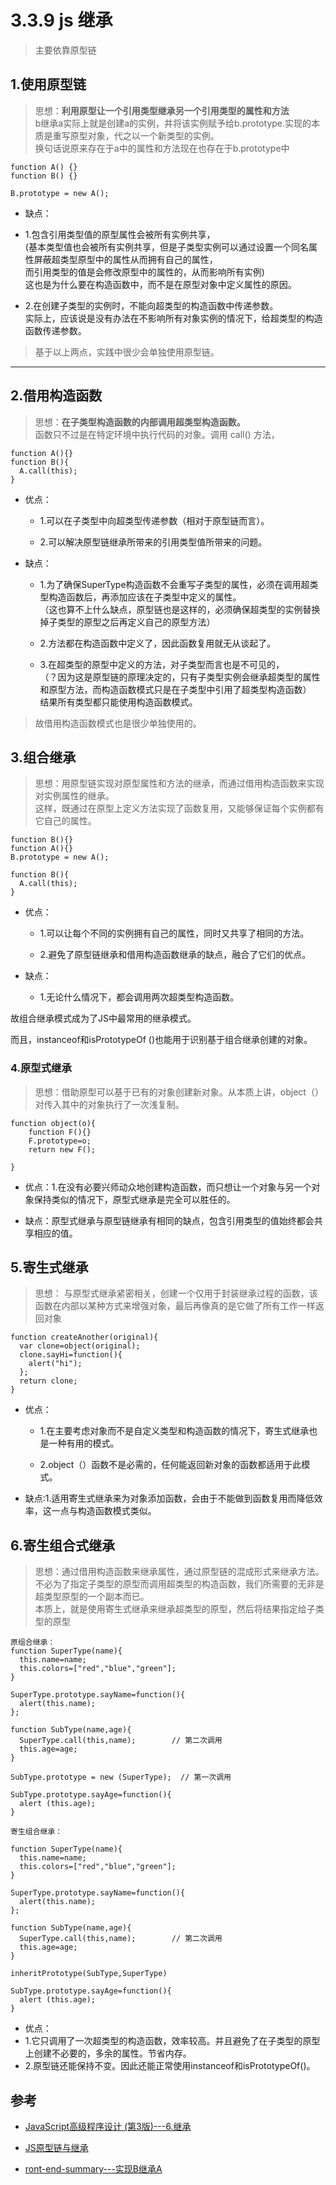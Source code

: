 # 3.3.9 js 继承

>主要依靠原型链

## 1.使用原型链

>思想：**利用原型让一个引用类型继承另一个引用类型的属性和方法**  
b继承a实际上就是创建a的实例，并将该实例赋予给b.prototype.实现的本质是重写原型对象，代之以一个新类型的实例。  
换句话说原来存在于a中的属性和方法现在也存在于b.prototype中  

```
function A() {}
function B() {}

B.prototype = new A();

```

-  缺点：
  - 1.包含引用类型值的原型属性会被所有实例共享，  
    (基本类型值也会被所有实例共享，但是子类型实例可以通过设置一个同名属性屏蔽超类型原型中的属性从而拥有自己的属性，  
    而引用类型的值是会修改原型中的属性的，从而影响所有实例)  
    这也是为什么要在构造函数中，而不是在原型对象中定义属性的原因。

  - 2.在创建子类型的实例时，不能向超类型的构造函数中传递参数。  
  实际上，应该说是没有办法在不影响所有对象实例的情况下，给超类型的构造函数传递参数。

>基于以上两点，实践中很少会单独使用原型链。
--------------------- 


## 2.借用构造函数

>思想：**在子类型构造函数的内部调用超类型构造函数。**  
 函数只不过是在特定环境中执行代码的对象。调用 call() 方法，

```
function A(){}
function B(){
  A.call(this);
}
```

- 优点：
  - 1.可以在子类型中向超类型传递参数（相对于原型链而言）。

  - 2.可以解决原型链继承所带来的引用类型值所带来的问题。

- 缺点：
  - 1.为了确保SuperType构造函数不会重写子类型的属性，必须在调用超类型构造函数后，再添加应该在子类型中定义的属性。  
  （这也算不上什么缺点，原型链也是这样的，必须确保超类型的实例替换掉子类型的原型之后再定义自己的原型方法）

  - 2.方法都在构造函数中定义了，因此函数复用就无从谈起了。

  - 3.在超类型的原型中定义的方法，对子类型而言也是不可见的，  
    （？因为这是原型链的原理决定的，只有子类型实例会继承超类型的属性和原型方法，而构造函数模式只是在子类型中引用了超类型构造函数）  
    结果所有类型都只能使用构造函数模式。

>故借用构造函数模式也是很少单独使用的。

## 3.组合继承

>思想：用原型链实现对原型属性和方法的继承，而通过借用构造函数来实现对实例属性的继承。  
这样，既通过在原型上定义方法实现了函数复用，又能够保证每个实例都有它自己的属性。


```
function B(){}
function A(){}
B.prototype = new A();

function B(){
  A.call(this);
}
```



- 优点：
  - 1.可以让每个不同的实例拥有自己的属性，同时又共享了相同的方法。

  - 2.避免了原型链继承和借用构造函数继承的缺点，融合了它们的优点。

- 缺点：
  - 1.无论什么情况下，都会调用两次超类型构造函数。

故组合继承模式成为了JS中最常用的继承模式。

而且，instanceof和isPrototypeOf ()也能用于识别基于组合继承创建的对象。


### 4.原型式继承

>思想：借助原型可以基于已有的对象创建新对象。从本质上讲，object（）对传入其中的对象执行了一次浅复制。

```
function object(o){ 
    function F(){}
    F.prototype=o;
    return new F();

}

```

- 优点：1.在没有必要兴师动众地创建构造函数，而只想让一个对象与另一个对象保持类似的情况下，原型式继承是完全可以胜任的。

- 缺点：原型式继承与原型链继承有相同的缺点，包含引用类型的值始终都会共享相应的值。


## 5.寄生式继承

>思想： 与原型式继承紧密相关，创建一个仅用于封装继承过程的函数，该函数在内部以某种方式来增强对象，最后再像真的是它做了所有工作一样返回对象

```
function createAnother(original){
  var clone=object(original);
  clone.sayHi=function(){
    alert("hi");
  };
  return clone;
}
```

- 优点：
  - 1.在主要考虑对象而不是自定义类型和构造函数的情况下，寄生式继承也是一种有用的模式。

  - 2.object（）函数不是必需的，任何能返回新对象的函数都适用于此模式。

- 缺点:1.适用寄生式继承来为对象添加函数，会由于不能做到函数复用而降低效率，这一点与构造函数模式类似。

## 6.寄生组合式继承

> 思想：通过借用构造函数来继承属性，通过原型链的混成形式来继承方法。  
不必为了指定子类型的原型而调用超类型的构造函数，我们所需要的无非是超类型原型的一个副本而已。    
本质上，就是使用寄生式继承来继承超类型的原型，然后将结果指定给子类型的原型

```
原组合继承： 
function SuperType(name){
  this.name=name;
  this.colors=["red","blue","green"];
}

SuperType.prototype.sayName=function(){
  alert(this.name);
};

function SubType(name,age){
  SuperType.call(this,name);        // 第二次调用
  this.age=age;
}

SubType.prototype = new (SuperType);  // 第一次调用

SubType.prototype.sayAge=function(){
  alert (this.age);
}

寄生组合继承：

function SuperType(name){
  this.name=name;
  this.colors=["red","blue","green"];
}

SuperType.prototype.sayName=function(){
  alert(this.name);
};

function SubType(name,age){
  SuperType.call(this,name);        // 第二次调用
  this.age=age;
}

inheritPrototype(SubType,SuperType)

SubType.prototype.sayAge=function(){
  alert (this.age);
}
```

-  优点：
  - 1.它只调用了一次超类型的构造函数，效率较高。并且避免了在子类型的原型上创建不必要的，多余的属性。节省内存。
  - 2.原型链还能保持不变。因此还能正常使用instanceof和isPrototypeOf()。



## 参考
- [JavaScript高级程序设计 (第3版)---6.继承](https://fairyly.github.io/mybooks/JavaScript%E9%AB%98%E7%BA%A7%E7%A8%8B%E5%BA%8F%E8%AE%BE%E8%AE%A1%EF%BC%88%E7%AC%AC3%E7%89%88%EF%BC%89%E4%B8%AD%E6%96%87%20%E9%AB%98%E6%B8%85%20%E5%AE%8C%E6%95%B4.pdf)

- [JS原型链与继承](https://juejin.im/post/58f94c9bb123db411953691b)
- [ront-end-summary---实现B继承A](https://github.com/fairyly/front-end-summary/blob/gh-pages/4.7.6%20%20%E7%8E%B0%E5%9C%A8%E6%9C%89%E4%B8%80%E4%B8%AA%E5%87%BD%E6%95%B0A%E5%92%8C%E5%87%BD%E6%95%B0B%EF%BC%8C%E8%AF%B7%E4%BD%A0%E5%AE%9E%E7%8E%B0B%E7%BB%A7%E6%89%BFA.md)
